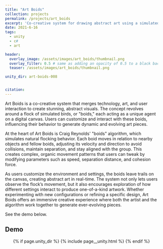 ```yaml
---
title: "Art Boids"
collection: projects
permalink: /projects/art_boids
excerpt: 'Co-creative system for drawing abstract art using a simulated flock of birds.'
date: 2021-6-16
tags:
  - unity
  - c#
  - art

header:
  overlay_image: /assets/images/art_boids/thumbnail.png
  overlay_filter: 0.5 # same as adding an opacity of 0.5 to a black background
  teaser: /assets/images/art_boids/thumbnail.png

unity_dir: art-boids-008


citation: 
---
```


Art Boids is a co-creative system that merges technology, art, and user interaction to create stunning, abstract visuals. The concept revolves around a flock of simulated birds, or "boids," each acting as a unique agent on a digital canvas. Users can customize and interact with these boids, influencing their behavior to generate dynamic and evolving art pieces.

At the heart of Art Boids is Craig Reynolds' "boids" algorithm, which simulates natural flocking behavior. Each boid moves in relation to nearby objects and fellow boids, adjusting its velocity and direction to avoid collisions, maintain separation, and stay aligned with the group. This creates complex, organic movement patterns that users can tweak by modifying parameters such as speed, separation distance, and cohesion force.

As users customize the environment and settings, the boids leave trails on the canvas, creating abstract art in real-time. The system not only lets users observe the flock’s movement, but it also encourages exploration of how different settings interact to produce one-of-a-kind artwork. Whether experimenting with new configurations or refining a specific design, Art Boids offers an immersive creative experience where both the artist and the algorithm work together to generate ever-evolving pieces.

See the demo below.

<!-- ## implementation -->

## Demo

<center>
<!-- unity player -->
{% if page.unity_dir %}
{% include page__unity.html %}
{% endif %}
</center>
 